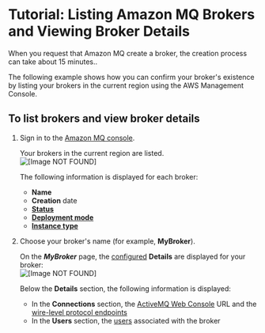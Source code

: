 # Tutorial: Listing Amazon MQ Brokers and Viewing Broker Details<a name="amazon-mq-listing-brokers"></a>

When you request that Amazon MQ create a broker, the creation process can take about 15 minutes\.\.

The following example shows how you can confirm your broker's existence by listing your brokers in the current region using the AWS Management Console\.

## To list brokers and view broker details<a name="listing-all-brokers-console"></a>

1. Sign in to the [Amazon MQ console](https://console.aws.amazon.com/amazon-mq/)\.

   Your brokers in the current region are listed\.  
![\[Image NOT FOUND\]](http://docs.aws.amazon.com/amazon-mq/latest/developer-guide/images/amazon-mq-tutorials-list-brokers.png)

   The following information is displayed for each broker:
   + **Name**
   + **Creation** date
   + [**Status**](broker.md#broker-statuses)
   + [**Deployment mode**](amazon-mq-broker-architecture.md)
   + [**Instance type**](broker.md#broker-instance-types)

1. Choose your broker's name \(for example, **MyBroker**\)\.

   On the ***MyBroker*** page, the [configured](configuration.md) **Details** are displayed for your broker:  
![\[Image NOT FOUND\]](http://docs.aws.amazon.com/amazon-mq/latest/developer-guide/images/amazon-mq-tutorials-show-broker-details.png)

   Below the **Details** section, the following information is displayed:
   + In the **Connections** section, the [ActiveMQ Web Console](http://activemq.apache.org/web-console.html) URL and the [wire\-level protocol endpoints](http://activemq.apache.org/configuring-transports.html)
   + In the **Users** section, the [users](user.md) associated with the broker